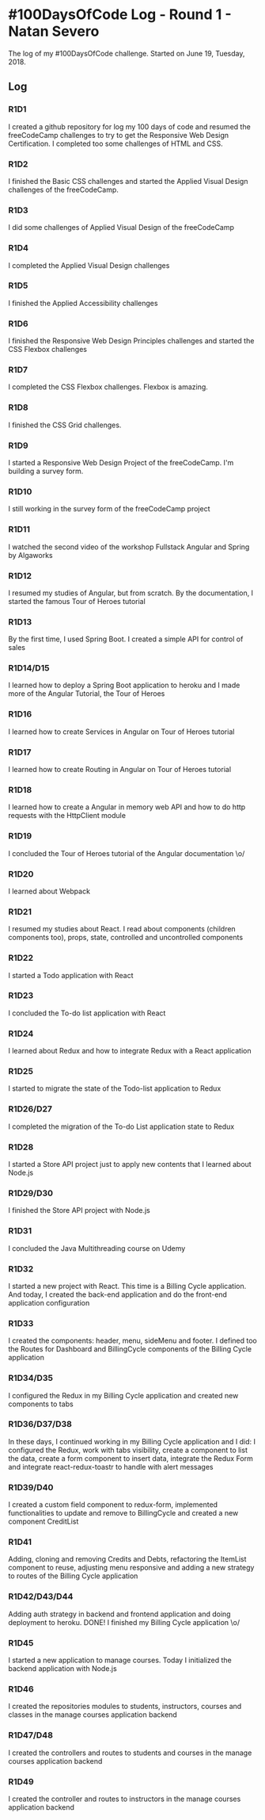 # #100DaysOfCode Log - Round 1 - Natan Severo

The log of my #100DaysOfCode challenge. Started on June 19, Tuesday, 2018.

## Log

### R1D1 

I created a github repository for log my 100 days of code and resumed the freeCodeCamp challenges to try to get the Responsive Web Design Certification. I completed too some challenges of HTML and CSS.

### R1D2

I finished the Basic CSS challenges and started the Applied Visual Design challenges of the freeCodeCamp. 

### R1D3

I did some challenges of Applied Visual Design of the freeCodeCamp

### R1D4

I completed the Applied Visual Design challenges

### R1D5

I finished the Applied Accessibility challenges

### R1D6

I finished the Responsive Web Design Principles challenges and started the CSS Flexbox challenges

### R1D7

I completed the CSS Flexbox challenges. Flexbox is amazing.

### R1D8

I finished the CSS Grid challenges. 

### R1D9

I started a Responsive Web Design Project of the freeCodeCamp. I'm building a survey form.

### R1D10

I still working in the survey form of the freeCodeCamp project

### R1D11

I watched the second video of the workshop Fullstack Angular and Spring by Algaworks

### R1D12

I resumed my studies of Angular, but from scratch. By the documentation, I started the famous Tour of Heroes tutorial

### R1D13

By the first time, I used Spring Boot. I created a simple API for control of sales

### R1D14/D15

I learned how to deploy a Spring Boot application to heroku and I made more of the Angular Tutorial, the Tour of Heroes

### R1D16

I learned how to create Services in Angular on Tour of Heroes tutorial

### R1D17

I learned how to create Routing in Angular on Tour of Heroes tutorial

### R1D18

I learned how to create a Angular in memory web API and how to do http requests with the HttpClient module

### R1D19

I concluded the Tour of Heroes tutorial of the Angular documentation \o/

### R1D20

I learned about Webpack 

### R1D21

I resumed my studies about React. I read about components (children components too), props, state, controlled and uncontrolled components

### R1D22

I started a Todo application with React

### R1D23

I concluded the To-do list application with React

### R1D24

I learned about Redux and how to integrate Redux with a React application

### R1D25

I started to migrate the state of the Todo-list application to Redux

### R1D26/D27

I completed the migration of the To-do List application state to Redux

### R1D28

I started a Store API project just to apply new contents that I learned about Node.js 

### R1D29/D30

I finished the Store API project with Node.js

### R1D31
 
I concluded the Java Multithreading course on Udemy

### R1D32

I started a new project with React. This time is a Billing Cycle application. And today, I created the back-end application and do the front-end application configuration 

### R1D33

I created the components: header, menu, sideMenu and footer. I defined too the Routes for Dashboard and BillingCycle components of the Billing Cycle application

### R1D34/D35

I configured the Redux in my Billing Cycle application and created new components to tabs

### R1D36/D37/D38

In these days, I continued working in my Billing Cycle application and I did: I configured the Redux, work with tabs visibility, create a component to list the data, create a form component to insert data, integrate the Redux Form and integrate react-redux-toastr to handle with alert messages  

### R1D39/D40

I created a custom field component to redux-form, implemented functionalities to update and remove to BillingCycle and created a new component CreditList

### R1D41

Adding, cloning and removing Credits and Debts, refactoring the ItemList component to reuse, adjusting menu responsive and adding a new strategy to routes of the Billing Cycle application

### R1D42/D43/D44

Adding auth strategy in backend and frontend application and doing deployment to heroku. DONE! I finished my Billing Cycle application \o/

### R1D45

I started a new application to manage courses. Today I initialized the backend application with Node.js

### R1D46

I created the repositories modules to students, instructors, courses and classes in the manage courses application backend

### R1D47/D48

I created the controllers and routes to students and courses in the manage courses application backend

### R1D49

I created the controller and routes to instructors in the manage courses application backend
